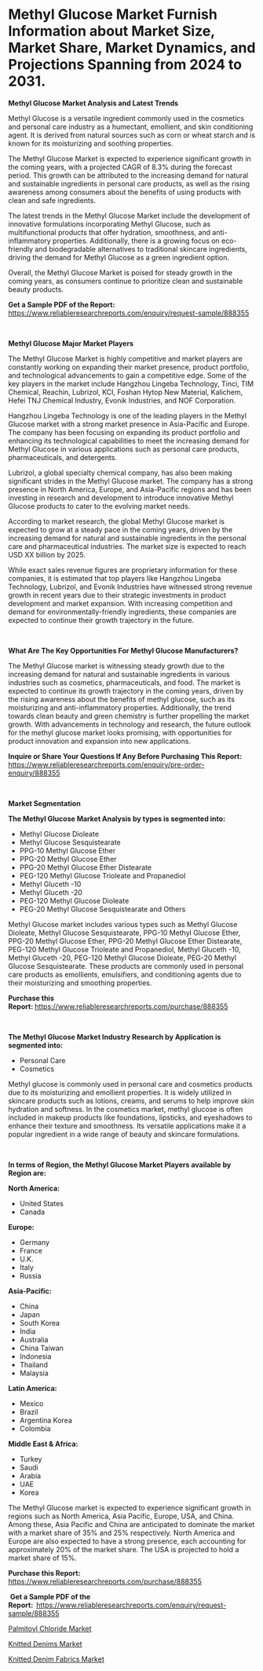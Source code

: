 <p><h1>Methyl Glucose Market Furnish Information about Market Size, Market Share, Market Dynamics, and Projections Spanning from 2024 to 2031.</h1></p><p><strong>Methyl Glucose Market Analysis and Latest Trends</strong></p>
<p><p>Methyl Glucose is a versatile ingredient commonly used in the cosmetics and personal care industry as a humectant, emollient, and skin conditioning agent. It is derived from natural sources such as corn or wheat starch and is known for its moisturizing and soothing properties.</p><p>The Methyl Glucose Market is expected to experience significant growth in the coming years, with a projected CAGR of 8.3% during the forecast period. This growth can be attributed to the increasing demand for natural and sustainable ingredients in personal care products, as well as the rising awareness among consumers about the benefits of using products with clean and safe ingredients.</p><p>The latest trends in the Methyl Glucose Market include the development of innovative formulations incorporating Methyl Glucose, such as  multifunctional products that offer hydration, smoothness, and anti-inflammatory properties. Additionally, there is a growing focus on eco-friendly and biodegradable alternatives to traditional skincare ingredients, driving the demand for Methyl Glucose as a green ingredient option.</p><p>Overall, the Methyl Glucose Market is poised for steady growth in the coming years, as consumers continue to prioritize clean and sustainable beauty products.</p></p>
<p><strong>Get a Sample PDF of the Report:&nbsp;</strong> <a href="https://www.reliableresearchreports.com/enquiry/request-sample/888355">https://www.reliableresearchreports.com/enquiry/request-sample/888355</a></p>
<p>&nbsp;</p>
<p><strong>Methyl Glucose Major Market Players</strong></p>
<p><p>The Methyl Glucose Market is highly competitive and market players are constantly working on expanding their market presence, product portfolio, and technological advancements to gain a competitive edge. Some of the key players in the market include Hangzhou Lingeba Technology, Tinci, TIM Chemical, Reachin, Lubrizol, KCI, Foshan Hytop New Material, Kalichem, Hefei TNJ Chemical Industry, Evonik Industries, and NOF Corporation.</p><p>Hangzhou Lingeba Technology is one of the leading players in the Methyl Glucose market with a strong market presence in Asia-Pacific and Europe. The company has been focusing on expanding its product portfolio and enhancing its technological capabilities to meet the increasing demand for Methyl Glucose in various applications such as personal care products, pharmaceuticals, and detergents.</p><p>Lubrizol, a global specialty chemical company, has also been making significant strides in the Methyl Glucose market. The company has a strong presence in North America, Europe, and Asia-Pacific regions and has been investing in research and development to introduce innovative Methyl Glucose products to cater to the evolving market needs.</p><p>According to market research, the global Methyl Glucose market is expected to grow at a steady pace in the coming years, driven by the increasing demand for natural and sustainable ingredients in the personal care and pharmaceutical industries. The market size is expected to reach USD XX billion by 2025.</p><p>While exact sales revenue figures are proprietary information for these companies, it is estimated that top players like Hangzhou Lingeba Technology, Lubrizol, and Evonik Industries have witnessed strong revenue growth in recent years due to their strategic investments in product development and market expansion. With increasing competition and demand for environmentally-friendly ingredients, these companies are expected to continue their growth trajectory in the future.</p></p>
<p>&nbsp;</p>
<p><strong>What Are The Key Opportunities For Methyl Glucose Manufacturers?</strong></p>
<p><p>The Methyl Glucose market is witnessing steady growth due to the increasing demand for natural and sustainable ingredients in various industries such as cosmetics, pharmaceuticals, and food. The market is expected to continue its growth trajectory in the coming years, driven by the rising awareness about the benefits of methyl glucose, such as its moisturizing and anti-inflammatory properties. Additionally, the trend towards clean beauty and green chemistry is further propelling the market growth. With advancements in technology and research, the future outlook for the methyl glucose market looks promising, with opportunities for product innovation and expansion into new applications.</p></p>
<p><strong>Inquire or Share Your Questions If Any Before Purchasing This Report:</strong> <a href="https://www.reliableresearchreports.com/enquiry/pre-order-enquiry/888355">https://www.reliableresearchreports.com/enquiry/pre-order-enquiry/888355</a></p>
<p>&nbsp;</p>
<p><strong>Market Segmentation</strong></p>
<p><strong>The Methyl Glucose Market Analysis by types is segmented into:</strong></p>
<p><ul><li>Methyl Glucose Dioleate</li><li>Methyl Glucose Sesquistearate</li><li>PPG-10 Methyl Glucose Ether</li><li>PPG-20 Methyl Glucose Ether</li><li>PPG-20 Methyl Glucose Ether Distearate</li><li>PEG-120 Methyl Glucose Trioleate and Propanediol</li><li>Methyl Gluceth -10</li><li>Methyl Gluceth -20</li><li>PEG-120 Methyl Glucose Dioleate</li><li>PEG-20 Methyl Glucose Sesquistearate and Others</li></ul></p>
<p><p>Methyl Glucose market includes various types such as Methyl Glucose Dioleate, Methyl Glucose Sesquistearate, PPG-10 Methyl Glucose Ether, PPG-20 Methyl Glucose Ether, PPG-20 Methyl Glucose Ether Distearate, PEG-120 Methyl Glucose Trioleate and Propanediol, Methyl Gluceth -10, Methyl Gluceth -20, PEG-120 Methyl Glucose Dioleate, PEG-20 Methyl Glucose Sesquistearate. These products are commonly used in personal care products as emollients, emulsifiers, and conditioning agents due to their moisturizing and smoothing properties.</p></p>
<p><strong>Purchase this Report:&nbsp;</strong><a href="https://www.reliableresearchreports.com/purchase/888355">https://www.reliableresearchreports.com/purchase/888355</a></p>
<p>&nbsp;</p>
<p><strong>The Methyl Glucose Market Industry Research by Application is segmented into:</strong></p>
<p><ul><li>Personal Care</li><li>Cosmetics</li></ul></p>
<p><p>Methyl glucose is commonly used in personal care and cosmetics products due to its moisturizing and emollient properties. It is widely utilized in skincare products such as lotions, creams, and serums to help improve skin hydration and softness. In the cosmetics market, methyl glucose is often included in makeup products like foundations, lipsticks, and eyeshadows to enhance their texture and smoothness. Its versatile applications make it a popular ingredient in a wide range of beauty and skincare formulations.</p></p>
<p>&nbsp;</p>
<p><strong>In terms of Region, the Methyl Glucose Market Players available by Region are:</strong></p>
<p>
    <p> <strong> North America: </strong>
        <ul>
            <li>United States</li>
            <li>Canada</li>
        </ul>
        </p> 
    <p> <strong> Europe: </strong>
        <ul>
            <li>Germany</li>
            <li>France</li>
            <li>U.K.</li>
            <li>Italy</li>
            <li>Russia</li>
        </ul>
        </p> 
    <p> <strong> Asia-Pacific: </strong>
        <ul>
            <li>China</li>
            <li>Japan</li>
            <li>South Korea</li>
            <li>India</li>
            <li>Australia</li>
            <li>China Taiwan</li>
            <li>Indonesia</li>
            <li>Thailand</li>
            <li>Malaysia</li>
        </ul>
        </p> 
    <p> <strong> Latin America: </strong>
        <ul>
            <li>Mexico</li>
            <li>Brazil</li>
            <li>Argentina Korea</li>
            <li>Colombia</li>
        </ul>
        </p> 
    <p> <strong> Middle East & Africa: </strong>
        <ul>
            <li>Turkey</li>
            <li>Saudi</li>
            <li>Arabia</li>
            <li>UAE</li>
            <li>Korea</li>
        </ul>
    </p>
    </p>
<p><p>The Methyl Glucose market is expected to experience significant growth in regions such as North America, Asia Pacific, Europe, USA, and China. Among these, Asia Pacific and China are anticipated to dominate the market with a market share of 35% and 25% respectively. North America and Europe are also expected to have a strong presence, each accounting for approximately 20% of the market share. The USA is projected to hold a market share of 15%.</p></p>
<p><strong>Purchase this Report: </strong><a href="https://www.reliableresearchreports.com/purchase/888355">https://www.reliableresearchreports.com/purchase/888355</a></p>
<p>&nbsp;<strong>Get a Sample PDF of the Report:&nbsp;&nbsp;</strong><a href="https://www.reliableresearchreports.com/enquiry/request-sample/888355">https://www.reliableresearchreports.com/enquiry/request-sample/888355</a></p>
<p><strong></strong></p>
<p><p><a href="https://view.publitas.com/reportprime-1/palmitoyl-chloride-market-research-report-provides-thorough-industry-overview-which-offers-an-in-depth-analysis-of-product-trends-and-new-market-divisions/">Palmitoyl Chloride Market</a></p><p><a href="https://view.publitas.com/reportprime-1/knitted-denims-market-size-evaluating-its-market-trends-growth-and-projections-2023-2030/">Knitted Denims Market</a></p><p><a href="https://view.publitas.com/reportprime-1/knitted-denim-fabrics-market-challenges-opportunities-and-growth-drivers-and-major-market-players-forecasted-for-period-from-2023-2030/">Knitted Denim Fabrics Market</a></p></p>